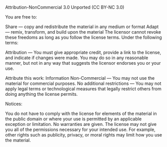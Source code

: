 Attribution-NonCommercial 3.0 Unported (CC BY-NC 3.0)

You are free to:

Share — copy and redistribute the material in any medium or format
Adapt — remix, transform, and build upon the material
The licensor cannot revoke these freedoms as long as you follow the license terms.
Under the following terms:

Attribution — You must give appropriate credit, provide a link to the license, and indicate if changes were made.
You may do so in any reasonable manner, but not in any way that suggests the licensor endorses you or your use.


Attribute this work: 
  Information
Non-Commercial — You may not use the material for commercial purposes.
No additional restrictions — You may not apply legal terms or technological measures that legally restrict 
others from doing anything the license permits.


Notices:

You do not have to comply with the license for elements of the material in the public domain or where your use is 
permitted by an applicable exception or limitation.
No warranties are given. The license may not give you all of the permissions necessary for your intended use. 
For example, other rights such as publicity, privacy, or moral rights may limit how you use the material.
